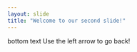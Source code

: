 ```yaml
---
layout: slide
title: "Welcome to our second slide!"
---
```

bottom text
Use the left arrow to go back!
